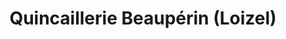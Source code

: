 ---
title: "Quincaillerie Beaupérin (Loizel)"
url: /nort-sur-erdre/quincaillerie-beauperin-loizel/
shop: Eisenwaren
---